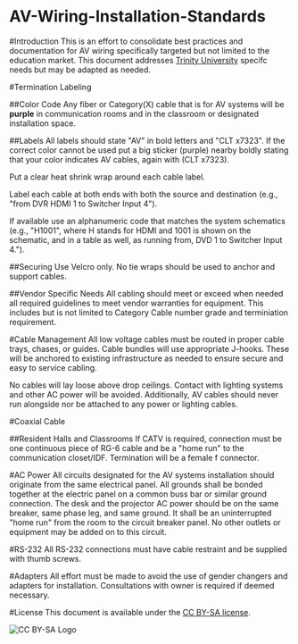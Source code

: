AV-Wiring-Installation-Standards
===================

#Introduction
This is an effort to consolidate best practices and documentation for AV wiring specifically targeted but not limited to the education market. This document addresses [Trinity University](http://trinity.edu) specifc needs but may be adapted as needed.

#Termination Labeling

##Color Code
Any fiber or Category(X) cable that is for AV systems will be **purple** in communication rooms and in the classroom or designated installation space.

##Labels
All labels should state "AV" in bold letters and "CLT x7323".  If the correct color cannot be used put a big sticker (purple) nearby boldly stating that your color indicates AV cables, again with (CLT x7323). 

Put a clear heat shrink wrap around each cable label.

Label each cable at both ends with both the source and destination (e.g., "from DVR HDMI 1 to Switcher Input 4").

If available use an alphanumeric code that matches the system schematics (e.g., "H1001", where H stands for HDMI and 1001 is shown on the schematic, and in a table as well, as running from, DVD 1 to Switcher Input 4."). 

##Securing
Use Velcro only. No tie wraps should be used to anchor and support cables. 

##Vendor Specific Needs
All cabling should meet or exceed when needed all required guidelines to meet vendor warranties for equipment. This includes but is not limited to Category Cable number grade and terminiation requirement.

#Cable Management
All low voltage cables must be routed in proper cable trays, chases, or guides. Cable bundles will use appropriate J-hooks. These will be anchored to existing infrastructure as needed to ensure secure and easy to service cabling. 

No cables will lay loose above drop ceilings. Contact with lighting systems and other AC power will be avoided. Additionally, AV cables should never run alongside nor be attached to any power or lighting cables.

#Coaxial Cable

##Resident Halls and Classrooms
If CATV is required, connection must be one continuous piece of RG-6 cable and be a "home run" to the communication closet/IDF. Termination will be a female f connector.

#AC Power
All circuits designated for the AV systems installation should originate from the same electrical panel. All grounds shall be bonded together at the electric panel on a common buss bar or similar ground connection. The desk and the projector AC power should be on the same breaker, same phase leg, and same ground. It shall be an uninterrupted "home run" from the room to the circuit breaker panel. No other outlets or equipment may be added on to this circuit.

#RS-232
All RS-232 connections must have cable restraint and be supplied with thumb screws.

#Adapters
All effort must be made to avoid the use of gender changers and adapters for installation. Consultations with owner is required if deemed necessary.

#License
This document is available under the [CC BY-SA license](http://creativecommons.org/licenses/by-sa/3.0/). 

![CC BY-SA Logo](http://mirrors.creativecommons.org/presskit/buttons/80x15/png/by-sa.png)
